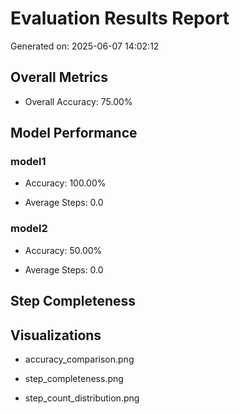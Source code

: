 # Evaluation Results Report

Generated on: 2025-06-07 14:02:12


## Overall Metrics

- Overall Accuracy: 75.00%


## Model Performance


### model1

- Accuracy: 100.00%

- Average Steps: 0.0


### model2

- Accuracy: 50.00%

- Average Steps: 0.0


## Step Completeness


## Visualizations

- accuracy_comparison.png

- step_completeness.png

- step_count_distribution.png
